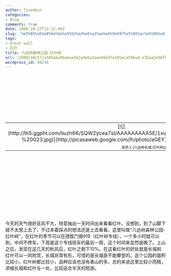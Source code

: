 ```yaml
---
author: liuadmin
categories:
- Blog
comments: true
date: 2008-10-27T13:32:49Z
slug: '%e5%85%ab%e8%be%be%e5%b2%ad%e6%a3%ae%e6%9e%97%e5%85%ac%e5%9b%ad-%e7%ba%a2%e5%8f%b6%e5%b2%ad'
tags:
- Great wall
- 红叶
title: 八达岭森林公园-红叶岭
url: /2008/10/27/e585abe8bebee5b2ade6a3aee69e97e585ace59bad-e7baa2e58fb6e5b2ad/
wordpress_id: 49236
---
```


<table width="635" style="height: 272px" border="0" ><br /><tbody ><br /><tr ><br />
<td style="text-align: center" >[![](http://lh5.ggpht.com/liuzh66/SQW2ycea7sI/AAAAAAAAA5E/1xu0psqtrVA/s400/20081027-%20023.jpg)](http://picasaweb.google.com/lh/photo/aGEY72oIPhKJyJOcZsVEVA)
</td><br /></tr><br /><tr ><br />
<td style="font-family:arial,sans-serif;font-size:11px;text-align:right" >发件人 [八达岭长城 红叶岭](http://picasaweb.google.com/liuzh66/SyrPvH)
</td><br /></tr><br /></tbody></table><br />今天的天气很好且风不大，特意抽出一天时间出来看看红叶。没想到，到了山脚下就不太想上去了，不过本着踩点的想法还是上去看看。这里叫做“八达岭森林公园-红叶岭”，在红叶的季节可以在德胜门做919（红叶岭专线），一个多小时就可以到，中间不停车。下周是这个专线班车的最后一周，这个时间来显然是晚了。上山之后，发现在这几天的秋风后，红叶之剩下10%。在这看红叶的好处就是长城和红叶可以一同欣赏，长城非常有形，可惜的是长城是不能攀登的。这个公园的面积比较小，红叶树都比较小，品种应该也没有香山的多。总的来说这里比较小而精，浓缩长城和红叶与一处，比较适合半天的短游。
